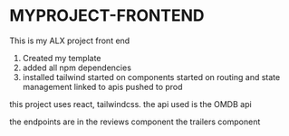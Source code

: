 # MYPROJECT-FRONTEND
This is my ALX project front end
1. Created my template
2. added all npm dependencies
3. installed tailwind
started on components 
started on routing and state management
linked to apis
pushed to prod


this project uses react, tailwindcss.
the api used is the OMDB api


the endpoints are in the reviews component
the trailers component 
